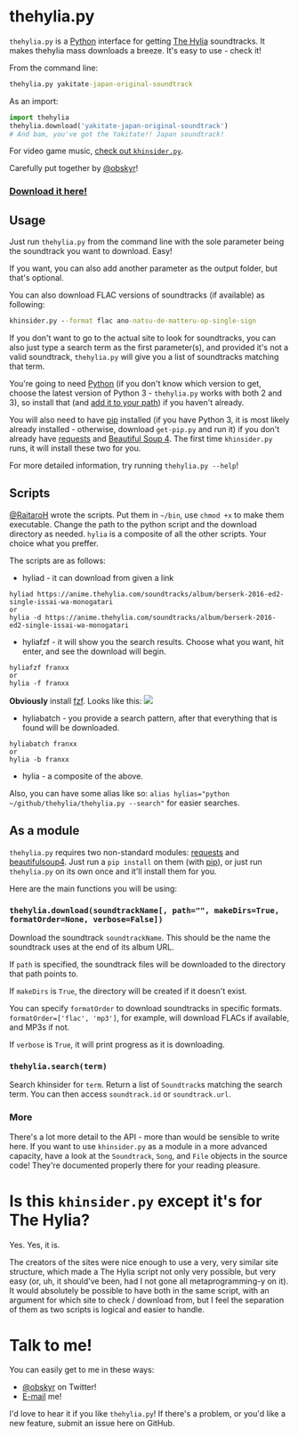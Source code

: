 # thehylia.py

`thehylia.py` is a [Python](https://www.python.org/) interface for getting [The Hylia](http://anime.thehylia.com/soundtracks/) soundtracks. It makes thehylia mass downloads a breeze. It's easy to use - check it!

From the command line:

```cmd
thehylia.py yakitate-japan-original-soundtrack
```

As an import:

```python
import thehylia
thehylia.download('yakitate-japan-original-soundtrack')
# And bam, you've got the Yakitate!! Japan soundtrack!
```

For video game music, [check out `khinsider.py`](https://github.com/obskyr/khinsider).

Carefully put together by [@obskyr](http://twitter.com/obskyr)!

### **[Download it here!](https://github.com/obskyr/thehylia/archive/master.zip)**

## Usage

Just run `thehylia.py` from the command line with the sole parameter being the soundtrack you want to download. Easy!

If you want, you can also add another parameter as the output folder, but that's optional.

You can also download FLAC versions of soundtracks (if available) as following:

```cmd
khinsider.py --format flac ano-natsu-de-matteru-op-single-sign
```

If you don't want to go to the actual site to look for soundtracks, you can also just type a search term as the first parameter(s), and provided it's not a valid soundtrack, `thehylia.py` will give you a list of soundtracks matching that term.

You're going to need [Python](https://www.python.org/downloads/) (if you don't know which version to get, choose the latest version of Python 3 - `thehylia.py` works with both 2 and 3), so install that (and [add it to your path](http://superuser.com/a/143121)) if you haven't already.

You will also need to have [pip](https://pip.readthedocs.org/en/latest/installing.html) installed (if you have Python 3, it is most likely already installed - otherwise, download `get-pip.py` and run it) if you don't already have [requests](https://pypi.python.org/pypi/requests) and [Beautiful Soup 4](https://pypi.python.org/pypi/beautifulsoup4). The first time `khinsider.py` runs, it will install these two for you.

For more detailed information, try running `thehylia.py --help`!

## Scripts
[@RaitaroH](https://gitlab.com/RaitaroH) wrote the scripts. Put them in `~/bin`, use `chmod +x` to make them executable. Change the path to the python script and the download directory as needed. `hylia` is a composite of all the other scripts. Your choice what you preffer.

The scripts are as follows:
+ hyliad - it can download from given a link

```
hyliad https://anime.thehylia.com/soundtracks/album/berserk-2016-ed2-single-issai-wa-monogatari
or
hylia -d https://anime.thehylia.com/soundtracks/album/berserk-2016-ed2-single-issai-wa-monogatari
```

+ hyliafzf - it will show you the search results. Choose what you want, hit enter, and see the download will begin. 

```
hyliafzf franxx
or
hylia -f franxx
```

**Obviously** install [fzf](https://github.com/junegunn/fzf). Looks like this:
![](https://i.imgur.com/hrLi41r.png)

+ hyliabatch - you provide a search pattern, after that everything that is found will be downloaded.

```
hyliabatch franxx
or
hylia -b franxx
```

+ hylia - a composite of the above.

Also, you can have some alias like so: `alias hylias="python ~/github/thehylia/thehylia.py --search"` for easier searches. 
## As a module

`thehylia.py` requires two non-standard modules: [requests](https://pypi.python.org/pypi/requests) and [beautifulsoup4](https://pypi.python.org/pypi/beautifulsoup4). Just run a `pip install` on them (with [pip](https://pip.readthedocs.org/en/latest/installing.html)), or just run `thehylia.py` on its own once and it'll install them for you.

Here are the main functions you will be using:

### `thehylia.download(soundtrackName[, path="", makeDirs=True, formatOrder=None, verbose=False])`

Download the soundtrack `soundtrackName`. This should be the name the soundtrack uses at the end of its album URL.

If `path` is specified, the soundtrack files will be downloaded to the directory that path points to.

If `makeDirs` is `True`, the directory will be created if it doesn't exist.

You can specify `formatOrder` to download soundtracks in specific formats. `formatOrder=['flac', 'mp3']`, for example, will download FLACs if available, and MP3s if not.

If `verbose` is `True`, it will print progress as it is downloading.

### `thehylia.search(term)`

Search khinsider for `term`. Return a list of `Soundtrack`s matching the search term. You can then access `soundtrack.id` or `soundtrack.url`.

### More

There's a lot more detail to the API - more than would be sensible to write here. If you want to use `khinsider.py` as a module in a more advanced capacity, have a look at the `Soundtrack`, `Song`, and `File` objects in the source code! They're documented properly there for your reading pleasure.

# Is this `khinsider.py` except it's for The Hylia?

Yes. Yes, it is.

The creators of the sites were nice enough to use a very, very similar site structure, which made a The Hylia script not only very possible, but very easy (or, uh, it should've been, had I not gone all metaprogramming-y on it). It would absolutely be possible to have both in the same script, with an argument for which site to check / download from, but I feel the separation of them as two scripts is logical and easier to handle.

# Talk to me!

You can easily get to me in these ways:

* [@obskyr](http://twitter.com/obskyr/) on Twitter!
* [E-mail](mailto:powpowd@gmail.com) me!

I'd love to hear it if you like `thehylia.py`! If there's a problem, or you'd like a new feature, submit an issue here on GitHub.
